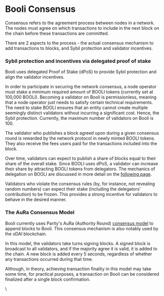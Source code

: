 # Booli Consensus

Consensus refers to the agreement process between nodes in a network. The nodes must agree on which transactions to include in the next block on the chain before these transactions are committed.

There are 2 aspects to the process - the actual consensus mechanism to add transactions to blocks, and Sybil protection and validator incentives.

### Sybil protection and incentives via delegated proof of stake

Booli uses delegated Proof of Stake (dPoS) to provide Sybil protection and align the validator incentives.  

In order to participate in securing the network consensus, a node operator must stake a minimum required amount of BOOLI tokens (currently set at 100,000 BOOLI). Becoming a validator on Booli is permissionless, meaning that a node operator just needs to satisfy certain technical requirements. The need to stake BOOLI ensures that an entity cannot create multiple seemingly distinct validators without incurring a significant cost. Hence, the Sybil protection. Currently, the maximum number of validators on Booli is 100.

The validator who publishes a block agreed upon during a given consensus round is rewarded by the network protocol in newly minted BOOLI tokens. They also receive the fees users paid for the transactions included into the block.

Over time, validators can expect to publish a share of blocks equal to their share of the overall stake. Since BOOLI uses dPoS, a validator can increase their share by attracting BOOLI tokens from delegators. The mechanics of delegation on BOOLI are discussed in more detail on the [following page](https://docs.booliscan.com/general/fuse-network-blockchain/validators-and-delegation).

Validators who violate the consensus rules (by, for instance, not revealing random numbers) can expect their stake (including the delegators' contribution) to be frozen. This provides a strong incentive for validators to behave in the desired manner.

### The AuRa Consensus Model

Booli currently uses Parity's AuRa (Authority Round) [consensus model](https://openethereum.github.io/Aura) to append blocks to Booli. This consensus mechanism is also notably used by the xDAI blockchain.

In this model, the validators take turns signing blocks. A signed block is broadcast to all validators, and if the majority agree it is valid, it is added to the chain. A new block is added every 5 seconds, regardless of whether any transactions occurred during that time.

Although, in theory, achieving transaction finality in this model may take some time, for practical purposes, a transaction on Booli can be considered finalized after a single block confirmation.  

\
